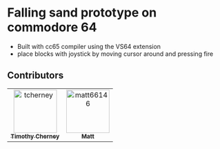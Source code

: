 # Falling sand prototype on commodore 64
- Built with cc65 compiler using the VS64 extension
- place blocks with joystick by moving cursor around and pressing fire

## Contributors

<!-- readme: contributors,matt66146,github-actions/- -start -->
<table>
	<tbody>
		<tr>
            <td align="center">
                <a href="https://github.com/tcherney">
                    <img src="https://avatars.githubusercontent.com/u/2602449?v=4" width="100;" alt="tcherney"/>
                    <br />
                    <sub><b>Timothy Cherney</b></sub>
                </a>
            </td>
            <td align="center">
                <a href="https://github.com/matt66146">
                    <img src="https://avatars.githubusercontent.com/u/2618119?v=4" width="100;" alt="matt66146"/>
                    <br />
                    <sub><b>Matt</b></sub>
                </a>
            </td>
		</tr>
	<tbody>
</table>
<!-- readme: contributors,matt66146,github-actions/- -end -->

